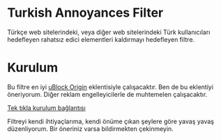 # Turkish Annoyances Filter
Türkçe web sitelerindeki, veya diğer web sitelerindeki Türk kullanıcıları hedefleyen rahatsız edici elementleri kaldırmayı hedefleyen filtre.

# Kurulum
Bu filtre en iyi [uBlock Origin](https://github.com/gorhill/uBlock) eklentisiyle çalışacaktır. Ben de bu eklentiyi öneriyorum. Diğer reklam engelleyicilerle de muhtemelen çalışacaktır.

[Tek tıkla kurulum bağlantısı](https://subscribe.adblockplus.org/?location=https://raw.githubusercontent.com/denizsidious/turkishannoyancesfilter/main/filter.txt)

Filtreyi kendi ihtiyaçlarıma, kendi önüme çıkan şeylere göre yavaş yavaş düzenliyorum. Bir öneriniz varsa bildirmekten çekinmeyin.

